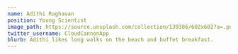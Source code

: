 ```yaml
---
name: Adithi Raghavan
position: Young Scientist
image_path: https://source.unsplash.com/collection/139386/602x602?a=.png
twitter_username: CloudCannonApp
blurb: Adithi likes long walks on the beach and buffet breakfast.
---
```

